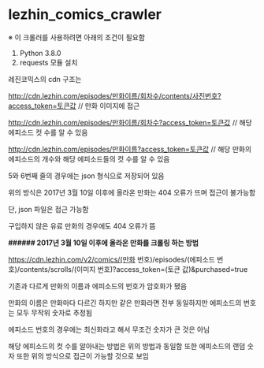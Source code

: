 # lezhin_comics_crawler

※ 이 크롤러를 사용하려면 아래의 조건이 필요함
1. Python 3.8.0
2. requests 모듈 설치

레진코믹스의 cdn 구조는

http://cdn.lezhin.com/episodes/만화이름/회차수/contents/사진번호?access_token=토큰값 // 만화 이미지에 접근

http://cdn.lezhin.com/episodes/만화이름/회차수?access_token=토큰값 // 해당 에피소드 컷 수를 알 수 있음

http://cdn.lezhin.com/episodes/만화이름?access_token=토큰값 // 해당 만화의 에피소드의 개수와 해당 에피소드들의 컷 수를 알 수 있음

5와 6번째 줄의 경우에는 json 형식으로 저장되어 있음


위의 방식은 2017년 3월 10일 이후에 올라온 만화는 404 오류가 뜨며 접근이 불가능함

단, json 파일은 접근 가능함

구입하지 않은 유료 만화의 경우에도 404 오류가 뜸

**###### **2017년 3월 10일 이후에 올라온 만화를 크롤링 하는 방법****

https://cdn.lezhin.com/v2/comics/(만화 번호)/episodes/(에피소드 번호)/contents/scrolls/(이미지 번호)?access_token=(토큰 값)&purchased=true

기존과 다르게 만화의 이름과 에피소드의 번호가 암호화가 됐음

만화의 이름은 만화마다 다르긴 하지만 같은 만화라면 전부 동일하지만 에피소드의 번호는 모두 무작위 숫자로 추정됨

에피소드 번호의 경우에는 최신화라고 해서 무조건 숫자가 큰 것은 아님

해당 에피소드의 컷 수를 알아내는 방법은 위의 방법과 동일함
또한 에피소드의 랜덤 숫자 또한 위의 방식으로 접근이 가능할 것으로 보임